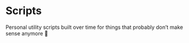 # Scripts

Personal utility scripts built over time for things that probably don’t make sense anymore 🙂
